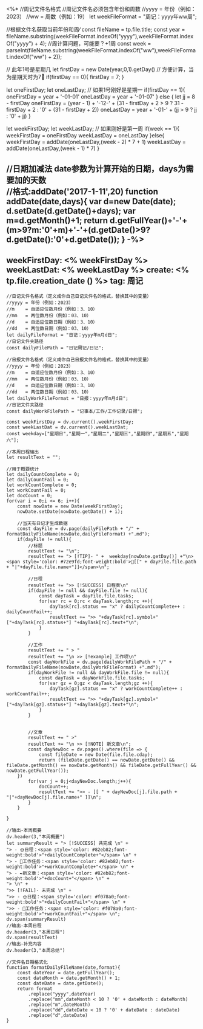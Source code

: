 <%*
//周记文件名格式
//周记文件名必须包含年份和周数
//yyyy = 年份（例如：2023）
//ww   = 周数（例如：19）
let weekFileFormat = "周记：yyyy年ww周";

//根据文件名获取当前年份和周⁄
const fileName = tp.file.title;
const year = fileName.substring(weekFileFormat.indexOf("yyyy"),weekFileFormat.indexOf("yyyy") + 4);
//周计算问题，可能要？+1周
const week = parseInt(fileName.substring(weekFileFormat.indexOf("ww"),weekFileFormat.indexOf("ww") + 2));

// 此年1号是星期几
let firstDay = new Date(year,0,1).getDay()
// 方便计算，当为星期天时为7
if(firstDay == 0){
    firstDay = 7;
}

let oneFirstDay;
let oneLastDay;
// 如果1号刚好是星期一
if(firstDay == 1){
     oneFirstDay = year + '-01-01'
     oneLastDay = year + '-01-07'
} else {
    let jj = 8 - firstDay
    oneFirstDay = (year - 1) + '-12-' + (31 - firstDay + 2 > 9 ? 31 - firstDay + 2 : '0' + (31 - firstDay + 2))
    oneLastDay = year + '-01-' + (jj > 9 ? jj : '0' + jj)
}

let weekFirstDay;
let weekLastDay;
// 如果刚好是第一周
if(week == 1){
    weekFirstDay = oneFirstDay
    weekLastDay = oneLastDay
}else{
    weekFirstDay = addDate(oneLastDay,(week - 2) * 7 + 1)
    weekLastDay = addDate(oneLastDay,(week - 1) * 7)
}

//日期加减法  date参数为计算开始的日期，days为需要加的天数   
//格式:addDate('2017-1-11',20) 
function addDate(date,days){ 
    var d=new Date(date); 
    d.setDate(d.getDate()+days); 
    var m=d.getMonth()+1; 
    return d.getFullYear()+'-'+(m>9?m:'0'+m)+'-'+(d.getDate()>9?d.getDate():'0'+d.getDate()); 
}
-%>
---
weekFirstDay: <% weekFirstDay %>
weekLastDat: <% weekLastDay %>
create: <% tp.file.creation_date () %>
tag: 周记
---
```dataviewjs
//日记文件名格式（定义成你自己日记文件名的格式，替换其中的变量）
//yyyy = 年份（例如：2023）
//m    = 自适应位数月份（例如：3、10）
//mm   = 两位数月份（例如：03、10）
//d    = 自适应位数日期（例如：3、10）
//dd   = 两位数日期（例如：03、10）
let dailyFileFormat = "日记：yyyy年m月d日";
//日记文件夹路径
const dailyFilePath = "日记周记/日记";

//日报文件名格式（定义成你自己日报文件名的格式，替换其中的变量）
//yyyy = 年份（例如：2023）
//m    = 自适应位数月份（例如：3、10）
//mm   = 两位数月份（例如：03、10）
//d    = 自适应位数日期（例如：3、10）
//dd   = 两位数日期（例如：03、10）
let dailyWorkFileFormat = "日报：yyyy年m月d日";
//日记文件夹路径
const dailyWorkFilePath = "记事本/工作/工作记录/日报";

const weekFirstDay = dv.current().weekFirstDay;
const weekLastDat = dv.current().weekLastDat;
const weekday=["星期日","星期一","星期二","星期三","星期四","星期五","星期六"];

//本周日程输出
let resultText = "";

//用于概要统计
let dailyCountComplete = 0;
let dailyCountFail = 0;
let workCountComplete = 0;
let workCountFail = 0;
let docCount = 0;
for(var i = 0;i <= 6; i++){
    const nowDate = new Date(weekFirstDay);
    nowDate.setDate(nowDate.getDate() + i);

    //当天有日记才生成数据
    const dayFile = dv.page(dailyFilePath + "/" + formatDailyFileName(nowDate,dailyFileFormat) +".md");
    if(dayFile != null){
        //标题
        resultText += "\n";
        resultText += "> [!TIP]- " +  weekday[nowDate.getDay()] +"\n> <span style='color: #72e9fd;font-weight:bold'>📗[[" + dayFile.file.path + "|"+dayFile.file.name+"]]</span>\n";
    
        //日程
        resultText += ">> [!SUCCESS] 日程表\n"
        if(dayFile != null && dayFile.file != null){
            const dayTask = dayFile.file.tasks;
            for(var rc = 0;rc < dayTask.length;rc ++){
                dayTask[rc].status == "x" ? dailyCountComplete++ : dailyCountFail++;
                resultText += ">> "+dayTask[rc].symbol+" ["+dayTask[rc].status+"] "+dayTask[rc].text+"\n";
            }
        }
        
        //工作
        resultText += " > "
        resultText += "\n >> [!example] 工作项\n"
        const dayWorkFile = dv.page(dailyWorkFilePath + "/" + formatDailyFileName(nowDate,dailyWorkFileFormat) +".md");
        if(dayWorkFile != null && dayWorkFile.file != null){
            const dayTask = dayWorkFile.file.tasks;
            for(var gz = 0;gz < dayTask.length;gz ++){
                dayTask[gz].status == "x" ? workCountComplete++ : workCountFail++;
                resultText += ">> "+dayTask[gz].symbol+" ["+dayTask[gz].status+"] "+dayTask[gz].text+"\n";
            }
        }
    
    
        //文章
        resultText += " >"
        resultText += "\n >> [!NOTE] 新文章\n";
        const dayNewDoc = dv.pages().where(file => {
            const fileDate = new Date(file.file.cday);
            return (fileDate.getDate() == nowDate.getDate() && fileDate.getMonth() == nowDate.getMonth() && fileDate.getFullYear() && nowDate.getFullYear());
    })
        for(var j = 0;j<dayNewDoc.length;j++){
            docCount++;
            resultText += ">> - [[ " + dayNewDoc[j].file.path + "|"+dayNewDoc[j].file.name+" ]]\n";
        }
    }
    
}

//输出-本周概要
dv.header(3,"本周概要")
let summaryResult = "> [!SUCCESS] 共完成 \n" +
"> - 🌞日程：<span style='color: #82eb82;font-weight:bold'>"+dailyCountComplete+"</span> \n" +
"> - 💼工作任务：<span style='color: #82eb82;font-weight:bold'>"+workCountComplete+"</span> \n" +
"> - ✒️新文章：<span style='color: #82eb82;font-weight:bold'>"+docCount+"</span> \n" +
"> \n" +
">> [!FAIL]- 未完成 \n" +
">> - 🌞日程：<span style='color: #f078a0;font-weight:bold'>"+dailyCountFail+"</span> \n" +
">> - 💼工作任务：<span style='color: #f078a0;font-weight:bold'>"+workCountFail+"</span> \n";
dv.span(summaryResult)
//输出-本周日程
dv.header(3,"本周日程")
dv.span(resultText)
//输出-补充内容
dv.header(3,"本周总结")

//文件名日期格式化
function formatDailyFileName(date,format){
    const dateYear = date.getFullYear();
    const dateMonth = date.getMonth() + 1;
    const dateDate = date.getDate();
    return format
        .replace("yyyy",dateYear)
        .replace("mm",dateMonth < 10 ? '0' + dateMonth : dateMonth)
        .replace("m",dateMonth)
        .replace("dd",dateDate < 10 ? '0' + dateDate : dateDate)
        .replace("d",dateDate)
}
```